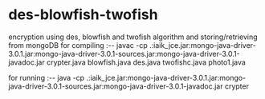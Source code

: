 # des-blowfish-twofish
encryption using des, blowfish and twofish algorithm and storing/retrieving from mongoDB
for compiling :--
javac -cp .:iaik_jce.jar:mongo-java-driver-3.0.1.jar:mongo-java-driver-3.0.1-sources.jar:mongo-java-driver-3.0.1-javadoc.jar crypter.java blowfish.java des.java twofishc.java photo1.java

for running :--
java -cp .:iaik_jce.jar:mongo-java-driver-3.0.1.jar:mongo-java-driver-3.0.1-sources.jar:mongo-java-driver-3.0.1-javadoc.jar crypter

